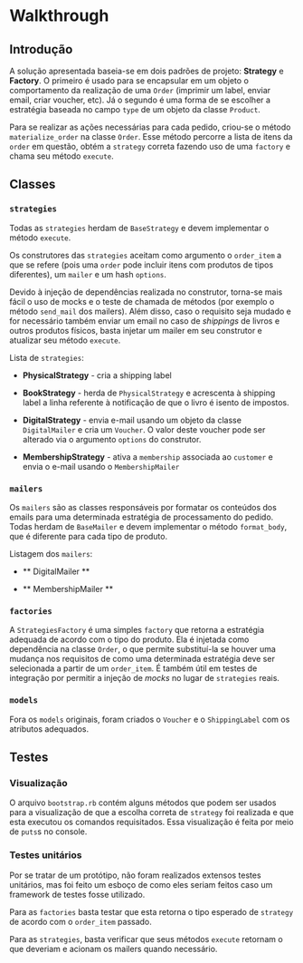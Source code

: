 # Walkthrough

## Introdução

A solução apresentada baseia-se em dois padrões de projeto: **Strategy** e **Factory**. O primeiro é usado para se encapsular em um objeto o comportamento da realização de uma `Order` (imprimir um label, enviar email, criar voucher, etc). Já o segundo é uma forma de se escolher a estratégia baseada no campo `type` de um objeto da classe `Product`.

Para se realizar as ações necessárias para cada pedido, criou-se o método `materialize_order` na classe `Order`. Esse método percorre a lista de itens da `order` em questão, obtém a `strategy` correta fazendo uso de uma `factory` e chama seu método `execute`.

## Classes

### `strategies`

Todas as `strategies` herdam de `BaseStrategy` e devem implementar o método `execute`.

Os construtores das `strategies` aceitam como argumento o `order_item` a que se refere (pois uma `order` pode incluir itens com produtos de tipos diferentes), um `mailer` e um hash `options`.

Devido à injeção de dependências realizada no construtor, torna-se mais fácil o uso de mocks e o teste de chamada de métodos (por exemplo o método `send_mail` dos mailers). Além disso, caso o requisito seja mudado e for necessário também enviar um email no caso de *shippings* de livros e outros produtos físicos, basta injetar um mailer em seu construtor e atualizar seu método `execute`.

Lista de `strategies`:

* **PhysicalStrategy** - cria a shipping label

* **BookStrategy** - herda de `PhysicalStrategy` e acrescenta à shipping label a linha referente à notificação de que o livro é isento de impostos.

* **DigitalStrategy** - envia e-mail usando um objeto da classe `DigitalMailer` e cria um `Voucher`. O valor deste voucher pode ser alterado via o argumento `options` do construtor.

* **MembershipStrategy** - ativa a `membership` associada ao `customer` e envia o e-mail usando o `MembershipMailer`

### `mailers`

Os `mailers` são as classes responsáveis por formatar os conteúdos dos emails para uma determinada estratégia de processamento do pedido. Todas herdam de `BaseMailer` e devem implementar o método `format_body`, que é diferente para cada tipo de produto.

Listagem dos `mailers`:

* ** DigitalMailer **

* ** MembershipMailer **

### `factories`

A `StrategiesFactory` é uma simples `factory` que retorna a estratégia adequada de acordo com o tipo do produto. Ela é injetada como dependência na classe `Order`, o que permite substituí-la se houver uma mudança nos requisitos de como uma determinada estratégia deve ser selecionada a partir de um `order_item`. É também útil em testes de integração por permitir a injeção de *mocks* no lugar de `strategies` reais.

### `models`

Fora os `models` originais, foram criados o `Voucher` e o `ShippingLabel` com os atributos adequados.

## Testes

### Visualização

O arquivo `bootstrap.rb` contém alguns métodos que podem ser usados para a visualização de que a escolha correta de `strategy` foi realizada e que esta executou os comandos requisitados. Essa visualização é feita por meio de `puts`s no console.

### Testes unitários

Por se tratar de um protótipo, não foram realizados extensos testes unitários, mas foi feito um esboço de como eles seriam feitos caso um framework de testes fosse utilizado.

Para as `factories` basta testar que esta retorna o tipo esperado de `strategy` de acordo com o `order_item` passado.

Para as `strategies`, basta verificar que seus métodos `execute` retornam o que deveriam e acionam os mailers quando necessário.
